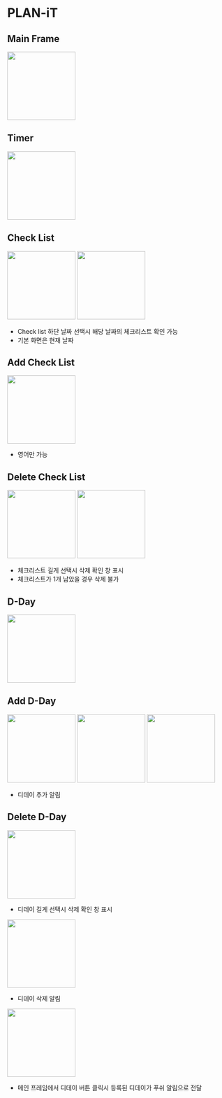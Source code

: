 # PLAN-iT

## Main Frame
<img src="https://github.com/Haneull-Kim/PLAN-iT/assets/143999813/2421b058-4353-403e-ad5f-a0ad4647587c" width="156">


## Timer
<img src="https://github.com/Haneull-Kim/PLAN-iT/assets/143999813/14d03e7b-b664-4918-a9be-2992df75ee61" width="156">


## Check List
<img src="https://github.com/Haneull-Kim/PLAN-iT/assets/143999813/793d85f7-77cf-4363-ba0b-0956f49973fd" width="156">
<img src="https://github.com/Haneull-Kim/PLAN-iT/assets/143999813/0d10ac12-f757-40d1-bf62-d23668f00162" width="156">

- Check list 하단 날짜 선택시 해당 날짜의 체크리스트 확인 가능
- 기본 화면은 현재 날짜


## Add Check List 
<img src="https://github.com/Haneull-Kim/PLAN-iT/assets/143999813/d273a5b3-d571-41ba-9298-1478361a2934" width="156">

- 영어만 가능

## Delete Check List
<img src="https://github.com/Haneull-Kim/PLAN-iT/assets/143999813/c73e3a10-97c6-4c7b-924d-5ce74fa22b01" width="156">
<img src="https://github.com/Haneull-Kim/PLAN-iT/assets/143999813/3e611531-4369-4304-b104-c17cf85a52af" width="156">

- 체크리스트 길게 선택시 삭제 확인 창 표시
- 체크리스트가 1개 남았을 경우 삭제 불가


## D-Day
<img src="https://github.com/Haneull-Kim/PLAN-iT/assets/143999813/b2517fe9-3cf3-4f04-bc57-308a2e948cbd" width="156">


## Add D-Day
<img src="https://github.com/Haneull-Kim/PLAN-iT/assets/143999813/72fb5191-c7ee-41be-a6d8-602e087eedfc" width="156">
<img src="https://github.com/Haneull-Kim/PLAN-iT/assets/143999813/bb1cf4d9-7812-4362-856e-a445e7f196b3" width="156">
<img src="https://github.com/Haneull-Kim/PLAN-iT/assets/143999813/b386c09f-d79b-445c-a40f-5cf1ae727d3d" width="156">

- 디데이 추가 알림 

## Delete D-Day
<img src="https://github.com/Haneull-Kim/PLAN-iT/assets/143999813/53402307-51f5-4735-a452-21394381dc17" width="156">

- 디데이 길게 선택시 삭제 확인 창 표시

<img src="https://github.com/Haneull-Kim/PLAN-iT/assets/143999813/0671d6e5-f128-4d44-a175-ba2235bae84b" width="156">

- 디데이 삭제 알림

<img src="https://github.com/Haneull-Kim/PLAN-iT/assets/143999813/cbc46a79-93ba-426d-b03b-c502f0a8a5e5" img width="156">

- 메인 프레임에서 디데이 버튼 클릭시 등록된 디데이가 푸쉬 알림으로 전달



